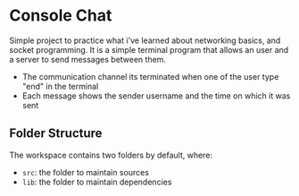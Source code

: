 # Console Chat

 Simple project to practice what i've learned about networking basics, and socket programming.
 It is a simple terminal program that allows an user and a server to send messages between them.
 
 + The communication channel its terminated when one of the user type "end" in the terminal
 + Each message shows the sender username and the time on which it was sent

## Folder Structure

The workspace contains two folders by default, where:

- `src`: the folder to maintain sources
- `lib`: the folder to maintain dependencies


